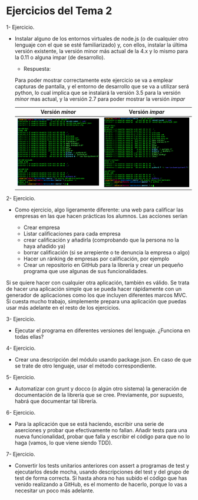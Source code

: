 Ejercicios del Tema 2
=======================

<a name="ejercicio1"></a>1- Ejercicio.
* Instalar alguno de los entornos virtuales de node.js (o de cualquier otro lenguaje con el que se esté familiarizado) y, con ellos, instalar la última versión existente, la versión minor más actual de la 4.x y lo mismo para la 0.11 o alguna impar (de desarrollo).
    -  Respuesta:

    Para poder mostrar correctamente este ejercicio se va a emplear capturas de pantalla, y el entorno de desarrollo que se va a utilizar será python, lo cual implica que se instalará la versión 3.5 para la versión _minor_ mas actual, y la versión 2.7 para poder mostrar la versión _impar_
    
    | Versión _minor_ | Versión _impar_ |
    |:-:|:-:|
    | ![Entorno python versión `minor`](captura4.png) | ![Entorno python versión `impar`](captura5.png) |

<a name="ejercicio2"></a>2- Ejercicio.
* Como ejercicio, algo ligeramente diferente: una web para calificar las empresas en las que hacen prácticas los alumnos. Las acciones serían

    - Crear empresa
    - Listar calificaciones para cada empresa
    - crear calificación y añadirla (comprobando que la persona no la haya añadido ya)
    - borrar calificación (si se arrepiente o te denuncia la empresa o algo)
    - Hacer un ránking de empresas por calificación, por ejemplo
    - Crear un repositorio en GitHub para la librería y crear un pequeño programa que use algunas de sus funcionalidades.

Si se quiere hacer con cualquier otra aplicación, también es válido. Se trata de hacer una aplicación simple que se pueda hacer rápidamente con un generador de aplicaciones como los que incluyen diferentes marcos MVC. Si cuesta mucho trabajo, simplemente prepara una aplicación que puedas usar más adelante en el resto de los ejercicios.

<a name="ejercicio3"></a>3- Ejercicio.
* Ejecutar el programa en diferentes versiones del lenguaje. ¿Funciona en todas ellas?

<a name="ejercicio4"></a>4- Ejercicio.
* Crear una descripción del módulo usando package.json. En caso de que se trate de otro lenguaje, usar el método correspondiente.

<a name="ejercicio5"></a>5- Ejercicio.
* Automatizar con grunt y docco (o algún otro sistema) la generación de documentación de la librería que se cree. Previamente, por supuesto, habrá que documentar tal librería.

<a name="ejercicio6"></a>6- Ejercicio.
* Para la aplicación que se está haciendo, escribir una serie de aserciones y probar que efectivamente no fallan. Añadir tests para una nueva funcionalidad, probar que falla y escribir el código para que no lo haga (vamos, lo que viene siendo TDD).

<a name="ejercicio7"></a>7- Ejercicio.
* Convertir los tests unitarios anteriores con assert a programas de test y ejecutarlos desde mocha, usando descripciones del test y del grupo de test de forma correcta. Si hasta ahora no has subido el código que has venido realizando a GitHub, es el momento de hacerlo, porque lo vas a necesitar un poco más adelante.

<br><br><br><br><br><br><br><br><br><br><br><br><br><br><br><br><br><br><br><br><br><br><br><br><br><br><br><br><br><br><br><br><br><br><br><br><br>
